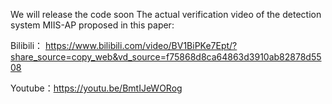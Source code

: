 We will release the code soon
The actual verification video of the detection system MIIS-AP proposed in this paper:

Bilibili： https://www.bilibili.com/video/BV1BiPKe7Ept/?share_source=copy_web&vd_source=f75868d8ca64863d3910ab82878d5508

Youtube：https://youtu.be/BmtIJeWORog
